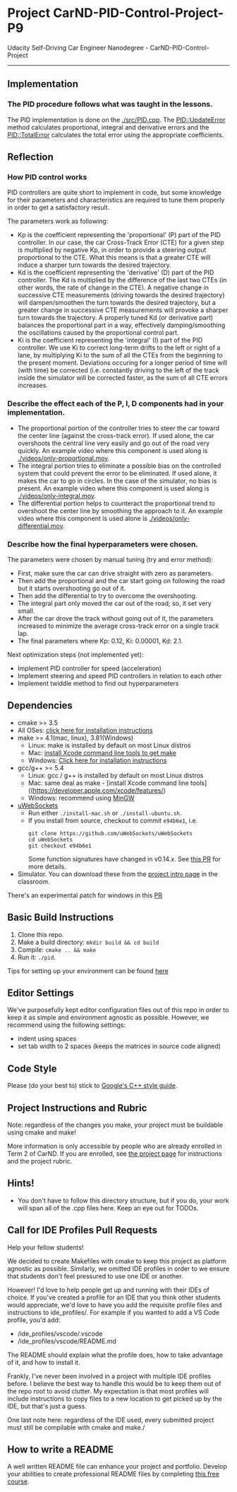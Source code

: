# Project CarND-PID-Control-Project-P9 
Udacity Self-Driving Car Engineer Nanodegree - CarND-PID-Control-Project

---

## Implementation

### The PID procedure follows what was taught in the lessons.

The PID implementation is done on the [./src/PID.cpp](./src/PID.cpp). The [PID::UpdateError](./src/PID.cpp#L33) method calculates proportional, integral and derivative errors and the [PID::TotalError](./src/PID.cpp#L49) calculates the total error using the appropriate coefficients.

## Reflection

### How PID control works

PID controllers are quite short to implement in code, but some knowledge for their parameters and characteristics are required to tune them properly in order to get a satisfactory result.

The parameters work as following:

- Kp is the coefficient representing the 'proportional' (P) part of the PID controller. In our case, the car Cross-Track Error (CTE) for a given step is multiplied by negative Kp, in order to provide a steering output proportional to the CTE. What this means is that a greater CTE will induce a sharper turn towards the desired trajectory.
- Kd is the coefficient representing the 'derivative' (D) part of the PID controller. The Kd is multiplied by the difference of the last two CTEs (in other words, the rate of change in the CTE). A negative change in successive CTE measurements (driving towards the desired trajectory) will dampen/smoothen the turn towards the desired trajectory, but a greater change in successive CTE measurements will provoke a sharper turn towards the trajectory. A properly tuned Kd (or derivative part) balances the proportional part in a way, effectively damping/smoothing the oscillations caused by the proportional control part.
- Ki is the coefficient representing the 'integral' (I) part of the PID controller. We use Ki to correct long-term drifts to the left or right of a lane, by multiplying Ki to the sum of all the CTEs from the beginning to the present moment. Deviations occuring for a longer period of time will (with time) be corrected (i.e. constantly driving to the left of the track inside the simulator will be corrected faster, as the sum of all CTE errors increases.


### Describe the effect each of the P, I, D components had in your implementation.

- The proportional portion of the controller tries to steer the car toward the center line (against the cross-track error). If used alone, the car overshoots the central line very easily and go out of the road very quickly. An example video where this component is used along is [./videos/only-proportional.mov](./videos/only-proportional.mov).
- The integral portion tries to eliminate a possible bias on the controlled system that could prevent the error to be eliminated. If used alone, it makes the car to go in circles. In the case of the simulator, no bias is present. An example video where this component is used along is [./videos/only-integral.mov](./videos/only-integral.mov).
- The differential portion helps to counteract the proportional trend to overshoot the center line by smoothing the approach to it. An example video where this component is used alone is [./videos/only-differential.mov](./videos/only-differential.mov).

### Describe how the final hyperparameters were chosen.

The parameters were chosen by manual tuning (try and error method): 
- First, make sure the car can drive straight with zero as parameters. 
- Then add the proportional and the car start going on following the road but it starts overshooting go out of it. 
- Then add the differential to try to overcome the overshooting. 
- The integral part only moved the car out of the road; so, it set very small. 
- After the car drove the track without going out of it, the parameters increased to minimize the average cross-track error on a single track lap. 
- The final parameters where Kp: 0.12, Ki: 0.00001, Kd: 2.1.

Next optimization steps (not implemented yet):
- Implement PID controller for speed (acceleration)
- Implement steering and speed PID controllers in relation to each other
- Implement twiddle method to find out hyperparameters

## Dependencies

* cmake >= 3.5
 * All OSes: [click here for installation instructions](https://cmake.org/install/)
* make >= 4.1(mac, linux), 3.81(Windows)
  * Linux: make is installed by default on most Linux distros
  * Mac: [install Xcode command line tools to get make](https://developer.apple.com/xcode/features/)
  * Windows: [Click here for installation instructions](http://gnuwin32.sourceforge.net/packages/make.htm)
* gcc/g++ >= 5.4
  * Linux: gcc / g++ is installed by default on most Linux distros
  * Mac: same deal as make - [install Xcode command line tools]((https://developer.apple.com/xcode/features/)
  * Windows: recommend using [MinGW](http://www.mingw.org/)
* [uWebSockets](https://github.com/uWebSockets/uWebSockets)
  * Run either `./install-mac.sh` or `./install-ubuntu.sh`.
  * If you install from source, checkout to commit `e94b6e1`, i.e.
    ```
    git clone https://github.com/uWebSockets/uWebSockets 
    cd uWebSockets
    git checkout e94b6e1
    ```
    Some function signatures have changed in v0.14.x. See [this PR](https://github.com/udacity/CarND-MPC-Project/pull/3) for more details.
* Simulator. You can download these from the [project intro page](https://github.com/udacity/self-driving-car-sim/releases) in the classroom.

There's an experimental patch for windows in this [PR](https://github.com/udacity/CarND-PID-Control-Project/pull/3)

## Basic Build Instructions

1. Clone this repo.
2. Make a build directory: `mkdir build && cd build`
3. Compile: `cmake .. && make`
4. Run it: `./pid`. 

Tips for setting up your environment can be found [here](https://classroom.udacity.com/nanodegrees/nd013/parts/40f38239-66b6-46ec-ae68-03afd8a601c8/modules/0949fca6-b379-42af-a919-ee50aa304e6a/lessons/f758c44c-5e40-4e01-93b5-1a82aa4e044f/concepts/23d376c7-0195-4276-bdf0-e02f1f3c665d)

## Editor Settings

We've purposefully kept editor configuration files out of this repo in order to
keep it as simple and environment agnostic as possible. However, we recommend
using the following settings:

* indent using spaces
* set tab width to 2 spaces (keeps the matrices in source code aligned)

## Code Style

Please (do your best to) stick to [Google's C++ style guide](https://google.github.io/styleguide/cppguide.html).

## Project Instructions and Rubric

Note: regardless of the changes you make, your project must be buildable using
cmake and make!

More information is only accessible by people who are already enrolled in Term 2
of CarND. If you are enrolled, see [the project page](https://classroom.udacity.com/nanodegrees/nd013/parts/40f38239-66b6-46ec-ae68-03afd8a601c8/modules/f1820894-8322-4bb3-81aa-b26b3c6dcbaf/lessons/e8235395-22dd-4b87-88e0-d108c5e5bbf4/concepts/6a4d8d42-6a04-4aa6-b284-1697c0fd6562)
for instructions and the project rubric.

## Hints!

* You don't have to follow this directory structure, but if you do, your work
  will span all of the .cpp files here. Keep an eye out for TODOs.

## Call for IDE Profiles Pull Requests

Help your fellow students!

We decided to create Makefiles with cmake to keep this project as platform
agnostic as possible. Similarly, we omitted IDE profiles in order to we ensure
that students don't feel pressured to use one IDE or another.

However! I'd love to help people get up and running with their IDEs of choice.
If you've created a profile for an IDE that you think other students would
appreciate, we'd love to have you add the requisite profile files and
instructions to ide_profiles/. For example if you wanted to add a VS Code
profile, you'd add:

* /ide_profiles/vscode/.vscode
* /ide_profiles/vscode/README.md

The README should explain what the profile does, how to take advantage of it,
and how to install it.

Frankly, I've never been involved in a project with multiple IDE profiles
before. I believe the best way to handle this would be to keep them out of the
repo root to avoid clutter. My expectation is that most profiles will include
instructions to copy files to a new location to get picked up by the IDE, but
that's just a guess.

One last note here: regardless of the IDE used, every submitted project must
still be compilable with cmake and make./

## How to write a README
A well written README file can enhance your project and portfolio.  Develop your abilities to create professional README files by completing [this free course](https://www.udacity.com/course/writing-readmes--ud777).

